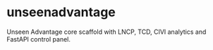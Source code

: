 # unseenadvantage
Unseen Advantage core scaffold with LNCP, TCD, CIVI analytics and FastAPI control panel.
